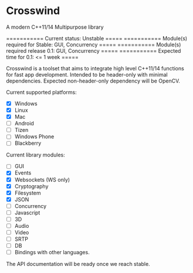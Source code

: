 # Crosswind
A modern C++11/14 Multipurpose library

=========== Current status: Unstable                         =====
=========== Module(s) required for Stable: GUI, Concurrency  =====
=========== Module(s) required release 0.1: GUI, Concurrency =====
=========== Expected time for 0.1: <= 1 week                 =====

Crosswind is a toolset that aims to integrate high level C++11/14 functions for fast app development.
Intended to be header-only with minimal dependencies. Expected non-header-only dependency will be OpenCV. 

Current supported platforms:

- [x] Windows
- [x] Linux
- [x] Mac
- [ ] Android
- [ ] Tizen
- [ ] Windows Phone 
- [ ] Blackberry

Current library modules:

- [ ] GUI 
- [x] Events
- [x] Websockets (WS only)
- [x] Cryptography
- [x] Filesystem
- [x] JSON
- [ ] Concurrency
- [ ] Javascript
- [ ] 3D
- [ ] Audio
- [ ] Video
- [ ] SRTP
- [ ] DB
- [ ] Bindings with other languages.

The API documentation will be ready once we reach stable.


